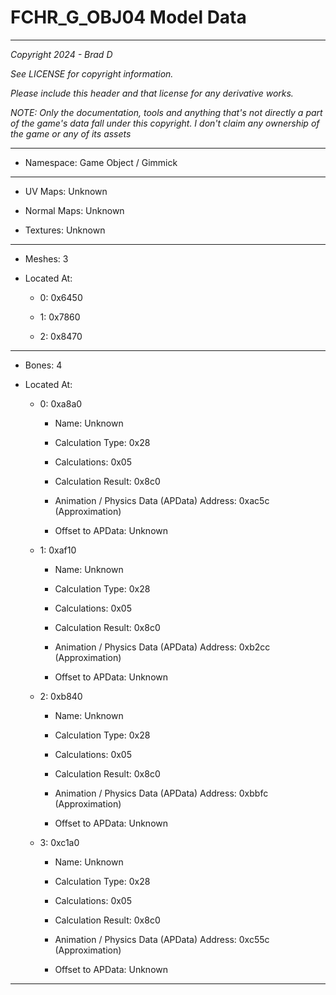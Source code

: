 # FCHR_G_OBJ04 Model Data

---

*Copyright 2024 - Brad D*

*See LICENSE for copyright information.*

*Please include this header and that license for any derivative works.*

*NOTE: Only the documentation, tools and anything that's not directly a part of the game's data fall under this copyright. I don't claim any ownership of the game or any of its assets*

---

* Namespace: Game Object / Gimmick

---

* UV Maps: Unknown

* Normal Maps: Unknown

* Textures: Unknown

---

* Meshes: 3

* Located At:

  * 0: 0x6450

  * 1: 0x7860

  * 2: 0x8470

---

* Bones: 4

* Located At:

  * 0: 0xa8a0

    * Name: Unknown

    * Calculation Type: 0x28

    * Calculations: 0x05

    * Calculation Result: 0x8c0

    * Animation / Physics Data (APData) Address: 0xac5c (Approximation)

    * Offset to APData: Unknown

  * 1: 0xaf10

    * Name: Unknown

    * Calculation Type: 0x28

    * Calculations: 0x05

    * Calculation Result: 0x8c0

    * Animation / Physics Data (APData) Address: 0xb2cc (Approximation)

    * Offset to APData: Unknown

  * 2: 0xb840

    * Name: Unknown

    * Calculation Type: 0x28

    * Calculations: 0x05

    * Calculation Result: 0x8c0

    * Animation / Physics Data (APData) Address: 0xbbfc (Approximation)

    * Offset to APData: Unknown

  * 3: 0xc1a0

    * Name: Unknown

    * Calculation Type: 0x28

    * Calculations: 0x05

    * Calculation Result: 0x8c0

    * Animation / Physics Data (APData) Address: 0xc55c (Approximation)

    * Offset to APData: Unknown

---

